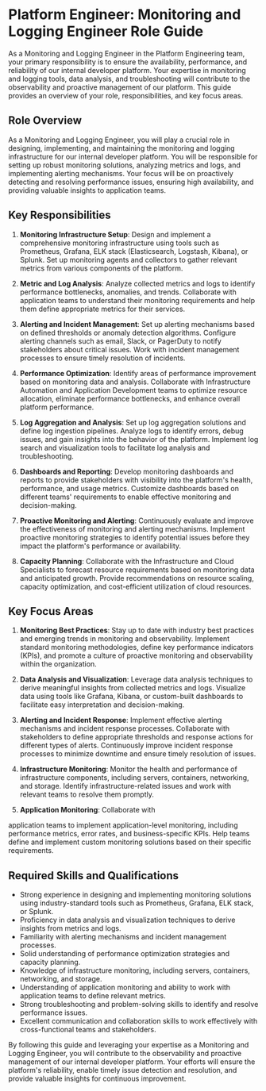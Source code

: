 # Platform Engineer: Monitoring and Logging Engineer Role Guide

As a Monitoring and Logging Engineer in the Platform Engineering team, your primary responsibility is to ensure the availability, performance, and reliability of our internal developer platform. Your expertise in monitoring and logging tools, data analysis, and troubleshooting will contribute to the observability and proactive management of our platform. This guide provides an overview of your role, responsibilities, and key focus areas.

## Role Overview

As a Monitoring and Logging Engineer, you will play a crucial role in designing, implementing, and maintaining the monitoring and logging infrastructure for our internal developer platform. You will be responsible for setting up robust monitoring solutions, analyzing metrics and logs, and implementing alerting mechanisms. Your focus will be on proactively detecting and resolving performance issues, ensuring high availability, and providing valuable insights to application teams.

## Key Responsibilities

1. **Monitoring Infrastructure Setup**: Design and implement a comprehensive monitoring infrastructure using tools such as Prometheus, Grafana, ELK stack (Elasticsearch, Logstash, Kibana), or Splunk. Set up monitoring agents and collectors to gather relevant metrics from various components of the platform.

2. **Metric and Log Analysis**: Analyze collected metrics and logs to identify performance bottlenecks, anomalies, and trends. Collaborate with application teams to understand their monitoring requirements and help them define appropriate metrics for their services.

3. **Alerting and Incident Management**: Set up alerting mechanisms based on defined thresholds or anomaly detection algorithms. Configure alerting channels such as email, Slack, or PagerDuty to notify stakeholders about critical issues. Work with incident management processes to ensure timely resolution of incidents.

4. **Performance Optimization**: Identify areas of performance improvement based on monitoring data and analysis. Collaborate with Infrastructure Automation and Application Development teams to optimize resource allocation, eliminate performance bottlenecks, and enhance overall platform performance.

5. **Log Aggregation and Analysis**: Set up log aggregation solutions and define log ingestion pipelines. Analyze logs to identify errors, debug issues, and gain insights into the behavior of the platform. Implement log search and visualization tools to facilitate log analysis and troubleshooting.

6. **Dashboards and Reporting**: Develop monitoring dashboards and reports to provide stakeholders with visibility into the platform's health, performance, and usage metrics. Customize dashboards based on different teams' requirements to enable effective monitoring and decision-making.

7. **Proactive Monitoring and Alerting**: Continuously evaluate and improve the effectiveness of monitoring and alerting mechanisms. Implement proactive monitoring strategies to identify potential issues before they impact the platform's performance or availability.

8. **Capacity Planning**: Collaborate with the Infrastructure and Cloud Specialists to forecast resource requirements based on monitoring data and anticipated growth. Provide recommendations on resource scaling, capacity optimization, and cost-efficient utilization of cloud resources.

## Key Focus Areas

1. **Monitoring Best Practices**: Stay up to date with industry best practices and emerging trends in monitoring and observability. Implement standard monitoring methodologies, define key performance indicators (KPIs), and promote a culture of proactive monitoring and observability within the organization.

2. **Data Analysis and Visualization**: Leverage data analysis techniques to derive meaningful insights from collected metrics and logs. Visualize data using tools like Grafana, Kibana, or custom-built dashboards to facilitate easy interpretation and decision-making.

3. **Alerting and Incident Response**: Implement effective alerting mechanisms and incident response processes. Collaborate with stakeholders to define appropriate thresholds and response actions for different types of alerts. Continuously improve incident response processes to minimize downtime and ensure timely resolution of issues.

4. **Infrastructure Monitoring**: Monitor the health and performance of infrastructure components, including servers, containers, networking, and storage. Identify infrastructure-related issues and work with relevant teams to resolve them promptly.

5. **Application Monitoring**: Collaborate with

 application teams to implement application-level monitoring, including performance metrics, error rates, and business-specific KPIs. Help teams define and implement custom monitoring solutions based on their specific requirements.

## Required Skills and Qualifications

- Strong experience in designing and implementing monitoring solutions using industry-standard tools such as Prometheus, Grafana, ELK stack, or Splunk.
- Proficiency in data analysis and visualization techniques to derive insights from metrics and logs.
- Familiarity with alerting mechanisms and incident management processes.
- Solid understanding of performance optimization strategies and capacity planning.
- Knowledge of infrastructure monitoring, including servers, containers, networking, and storage.
- Understanding of application monitoring and ability to work with application teams to define relevant metrics.
- Strong troubleshooting and problem-solving skills to identify and resolve performance issues.
- Excellent communication and collaboration skills to work effectively with cross-functional teams and stakeholders.

By following this guide and leveraging your expertise as a Monitoring and Logging Engineer, you will contribute to the observability and proactive management of our internal developer platform. Your efforts will ensure the platform's reliability, enable timely issue detection and resolution, and provide valuable insights for continuous improvement.